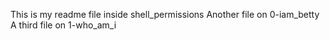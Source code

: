 This is my readme file inside shell_permissions
Another file on 0-iam_betty
A third file on 1-who_am_i
